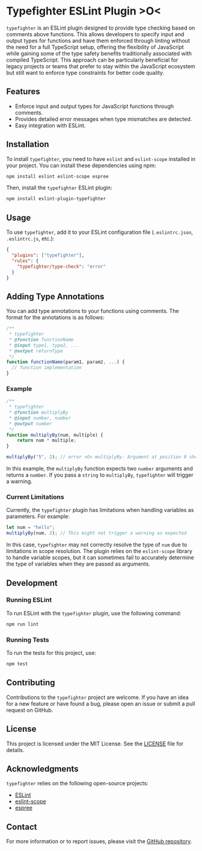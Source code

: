 # Typefighter ESLint Plugin >O<

`typefighter` is an ESLint plugin designed to provide type checking based on comments above functions. This allows developers to specify input and output types for functions and have them enforced through linting without the need for a full TypeScript setup, offering the flexibility of JavaScript while gaining some of the type safety benefits traditionally associated with compiled TypeScript. This approach can be particularly beneficial for legacy projects or teams that prefer to stay within the JavaScript ecosystem but still want to enforce type constraints for better code quality.

## Features

- Enforce input and output types for JavaScript functions through comments.
- Provides detailed error messages when type mismatches are detected.
- Easy integration with ESLint.

## Installation

To install `typefighter`, you need to have `eslint` and `eslint-scope` installed in your project. You can install these dependencies using npm:

```bash
npm install eslint eslint-scope espree
```

Then, install the `typefighter` ESLint plugin:

```bash
npm install eslint-plugin-typefighter
```

## Usage

To use `typefighter`, add it to your ESLint configuration file (`.eslintrc.json`, `.eslintrc.js`, etc.):

```json
{
  "plugins": ["typefighter"],
  "rules": {
    "typefighter/type-check": "error"
  }
}
```

## Adding Type Annotations

You can add type annotations to your functions using comments. The format for the annotations is as follows:

```javascript
/**
 * typefighter
 * @function functionName
 * @input type1, type2, ...
 * @output returnType
 */
function functionName(param1, param2, ...) {
  // function implementation
}
```

### Example

```javascript
/**
 * typefighter
 * @function multiplyBy
 * @input number, number
 * @output number
 */
function multiplyBy(num, multiple) {
    return num * multiple;
}

multiplyBy("5", 2); // error >O< multiplyBy: Argument at position 0 should be of type number, but got string
```

In this example, the `multiplyBy` function expects two `number` arguments and returns a `number`. If you pass a `string` to `multiplyBy`, `typefighter` will trigger a warning.

### Current Limitations

Currently, the `typefighter` plugin has limitations when handling variables as parameters. For example:

```javascript
let num = "hello";
multiplyBy(num, 2); // This might not trigger a warning as expected
```

In this case, `typefighter` may not correctly resolve the type of `num` due to limitations in scope resolution. The plugin relies on the `eslint-scope` library to handle variable scopes, but it can sometimes fail to accurately determine the type of variables when they are passed as arguments.

## Development

### Running ESLint

To run ESLint with the `typefighter` plugin, use the following command:

```bash
npm run lint
```

### Running Tests

To run the tests for this project, use:

```bash
npm test
```

## Contributing

Contributions to the `typefighter` project are welcome. If you have an idea for a new feature or have found a bug, please open an issue or submit a pull request on GitHub.

## License

This project is licensed under the MIT License. See the [LICENSE](LICENSE) file for details.

## Acknowledgments

`typefighter` relies on the following open-source projects:

- [ESLint](https://eslint.org/)
- [eslint-scope](https://github.com/eslint/eslint-scope)
- [espree](https://github.com/eslint/espree)

## Contact

For more information or to report issues, please visit the [GitHub repository](https://github.com/HTLuff/typefighter).

